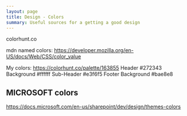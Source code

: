 ```yaml
---
layout: page
title: Design - Colors
summary: Useful sources for a getting a good design
---
```



colorhunt.co

mdn named colors:
https://developer.mozilla.org/en-US/docs/Web/CSS/color_value

My colors: https://colorhunt.co/palette/163855
Header #272343
Background #ffffff
Sub-Header #e3f6f5
Footer Background #bae8e8


## MICROSOFT colors
https://docs.microsoft.com/en-us/sharepoint/dev/design/themes-colors
